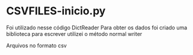 # CSVFILES-inicio.py

Foi utilizado nesse código DictReader
Para obter os dados foi criado uma biblioteca
para escrever utilizei o método normal writer

Arquivos no formato csv

